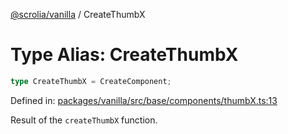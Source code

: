 [@scrolia/vanilla](../README.md) / CreateThumbX

# Type Alias: CreateThumbX

```ts
type CreateThumbX = CreateComponent;
```

Defined in: [packages/vanilla/src/base/components/thumbX.ts:13](https://github.com/alpheusday/scrolia/blob/a1d15b8008e894d5dd6b0e61a1c2164d92ca7b98/packages/vanilla/src/base/components/thumbX.ts#L13)

Result of the `createThumbX` function.
